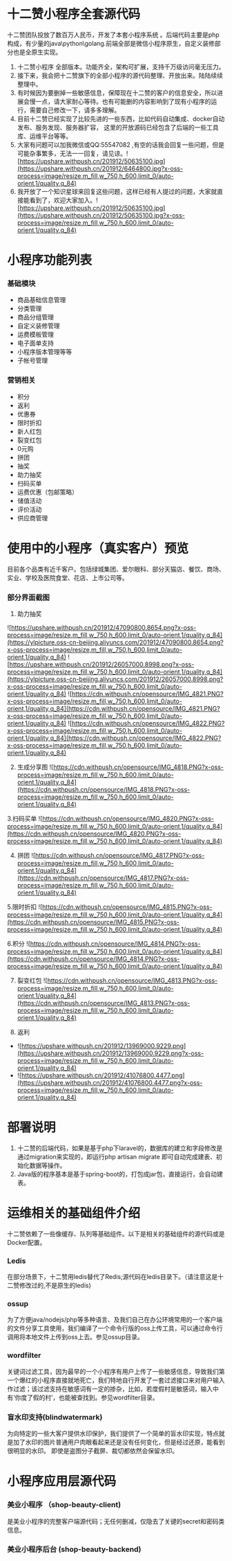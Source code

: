 # 十二赞小程序全套源代码

十二赞团队投放了数百万人民币，开发了本套小程序系统 。后端代码主要是php构成，有少量的java\python\golang.前端全部是微信小程序原生，自定义装修部分也是全原生实现。

1. 十二赞小程序 全部版本。功能齐全，架构可扩展，支持千万级访问毫无压力。
2. 接下来，我会把十二赞旗下的全部小程序的源代码整理、开放出来。陆陆续续整理中。
3. 有时候因为要删掉一些敏感信息，保障现在十二赞的客户的信息安全，所以进展会慢一点，请大家耐心等待。也有可能删的内容影响到了现有小程序的运行，需要自己修改一下，请多多理解。
4. 目前十二赞已经实现了比较先进的一些东西，比如代码自动集成、docker自动发布、服务发现、服务器扩容， 这里的开放源码已经包含了后端的一些工具库、运维平台等等。
4. 大家有问题可以加我微信或QQ:55547082 ,有空的话我会回复一些问题，但是可能杂事繁多，无法一一回复，请见谅。![https://upshare.withpush.cn/201912/50635100.jpg](https://upshare.withpush.cn/201912/6464800.jpg?x-oss-process=image/resize,m_fill,w_750,h_600,limit_0/auto-orient,1/quality,q_84)
5. 我开放了一个知识星球来回复这些问题，这样已经有人提过的问题，大家就直接能看到了，欢迎大家加入。![https://upshare.withpush.cn/201912/50635100.jpg](https://upshare.withpush.cn/201912/50635100.jpg?x-oss-process=image/resize,m_fill,w_750,h_600,limit_0/auto-orient,1/quality,q_84)





# 小程序功能列表

### 基础模块

- 商品基础信息管理
- 分类管理
- 商品分组管理
- 自定义装修管理
- 运费模板管理
- 电子面单支持
- 小程序版本管理等等
- 子帐号管理

### 营销相关

- 积分
- 返利
- 优惠券
- 限时折扣
- 新人红包
- 裂变红包
- 0元购
- 拼团
- 抽奖
- 助力抽奖
- 扫码买单
- 运费优惠（包邮策略）
- 储值活动
- 评价活动
- 供应商管理

# 使用中的小程序（真实客户）预览

目前各个品类有近千客户。包括绿城集团、爱尔眼科、部分天猫店、餐饮、商场、实业、学校及医院食堂、花店、上市公司等。



###  部分界面截图

1. 助力抽奖

![https://upshare.withpush.cn/201912/47090800.8654.png?x-oss-process=image/resize,m_fill,w_750,h_600,limit_0/auto-orient,1/quality,q_84](https://ylpicture.oss-cn-beijing.aliyuncs.com/201912/47090800.8654.png?x-oss-process=image/resize,m_fill,w_750,h_600,limit_0/auto-orient,1/quality,q_84)
![https://upshare.withpush.cn/201912/26057000.8998.png?x-oss-process=image/resize,m_fill,w_750,h_600,limit_0/auto-orient,1/quality,q_84](https://ylpicture.oss-cn-beijing.aliyuncs.com/201912/26057000.8998.png?x-oss-process=image/resize,m_fill,w_750,h_600,limit_0/auto-orient,1/quality,q_84)
![https://cdn.withpush.cn/opensource/IMG_4821.PNG?x-oss-process=image/resize,m_fill,w_750,h_600,limit_0/auto-orient,1/quality,q_84](https://cdn.withpush.cn/opensource/IMG_4821.PNG?x-oss-process=image/resize,m_fill,w_750,h_600,limit_0/auto-orient,1/quality,q_84)
![https://cdn.withpush.cn/opensource/IMG_4822.PNG?x-oss-process=image/resize,m_fill,w_750,h_600,limit_0/auto-orient,1/quality,q_84](https://cdn.withpush.cn/opensource/IMG_4822.PNG?x-oss-process=image/resize,m_fill,w_750,h_600,limit_0/auto-orient,1/quality,q_84)


2. 生成分享图
![https://cdn.withpush.cn/opensource/IMG_4818.PNG?x-oss-process=image/resize,m_fill,w_750,h_600,limit_0/auto-orient,1/quality,q_84](https://cdn.withpush.cn/opensource/IMG_4818.PNG?x-oss-process=image/resize,m_fill,w_750,h_600,limit_0/auto-orient,1/quality,q_84)

3.扫码买单
![https://cdn.withpush.cn/opensource/IMG_4820.PNG?x-oss-process=image/resize,m_fill,w_750,h_600,limit_0/auto-orient,1/quality,q_84](https://cdn.withpush.cn/opensource/IMG_4820.PNG?x-oss-process=image/resize,m_fill,w_750,h_600,limit_0/auto-orient,1/quality,q_84)

4. 拼团
![https://cdn.withpush.cn/opensource/IMG_4817.PNG?x-oss-process=image/resize,m_fill,w_750,h_600,limit_0/auto-orient,1/quality,q_84](https://cdn.withpush.cn/opensource/IMG_4817.PNG?x-oss-process=image/resize,m_fill,w_750,h_600,limit_0/auto-orient,1/quality,q_84)

5.限时折扣
![https://cdn.withpush.cn/opensource/IMG_4815.PNG?x-oss-process=image/resize,m_fill,w_750,h_600,limit_0/auto-orient,1/quality,q_84](https://cdn.withpush.cn/opensource/IMG_4815.PNG?x-oss-process=image/resize,m_fill,w_750,h_600,limit_0/auto-orient,1/quality,q_84)

6.积分
![https://cdn.withpush.cn/opensource/IMG_4814.PNG?x-oss-process=image/resize,m_fill,w_750,h_600,limit_0/auto-orient,1/quality,q_84](https://cdn.withpush.cn/opensource/IMG_4814.PNG?x-oss-process=image/resize,m_fill,w_750,h_600,limit_0/auto-orient,1/quality,q_84)

7. 裂变红包
![https://cdn.withpush.cn/opensource/IMG_4813.PNG?x-oss-process=image/resize,m_fill,w_750,h_600,limit_0/auto-orient,1/quality,q_84](https://cdn.withpush.cn/opensource/IMG_4813.PNG?x-oss-process=image/resize,m_fill,w_750,h_600,limit_0/auto-orient,1/quality,q_84)

8. 返利
- ![https://upshare.withpush.cn/201912/13969000.9229.png](https://upshare.withpush.cn/201912/13969000.9229.png?x-oss-process=image/resize,m_fill,w_750,h_600,limit_0/auto-orient,1/quality,q_84)
- ![https://upshare.withpush.cn/201912/41076800.4477.png](https://upshare.withpush.cn/201912/41076800.4477.png?x-oss-process=image/resize,m_fill,w_750,h_600,limit_0/auto-orient,1/quality,q_84)

# 部署说明

1. 十二赞的后端代码，如果是基于php下laravel的，数据库的建立和字段修改是通过migration来实现的，即运行php artisan migrate 即可自动完成建表、初始化数据等操作。
2. Java版的程序基本是基于spring-boot的，打包成jar包，直接运行，会自动建表。

# 运维相关的基础组件介绍
十二赞依赖了一些像缓存、队列等基础组件。以下是相关的基础组件的源代码或是Docker配置。

### Ledis
在部分场景下，十二赞用ledis替代了Redis;源代码在ledis目录下。（请注意这是十二赞修改过的,不是原生的ledis)

### ossup
为了方便java/nodejs/php等多种语言、及我们自己在办公环境常用的一个客户端的文件分享工具使用，我们编译了一个命令行版的oss上传工具，可以通过命令行调用将本地文件上传到oss上去。参见ossup目录。

### wordfilter
关键词过滤工具，因为最早的一个小程序有用户上传了一些敏感信息，导致我们第一个爆红的小程序直接就地死亡，我们特地自行开发了一套过滤接口来对用户输入作过滤；该过滤支持在敏感词有一定的掺杂，比如，若度假村是敏感词，输入中有‘你度了假的村’，也能被查找到。参见wordfilter目录。

### 盲水印支持(blindwatermark)
为向特定的一些大客户提供水印保护，我们提供了一个简单的盲水印实现，特点就是加了水印的图片普通用户肉眼看起来还是没有任何变化，但是经过还原，能看到很明显的水印。
即使是盗图分子截屏、裁切都依然会保留水印。

# 小程序应用层源代码

### 美业小程序 （shop-beauty-client)
是美业小程序的完整客户端源代码；无任何删减，仅隐去了关键的secret和密码类信息。

### 美业小程序后台 (shop-beauty-backend)



